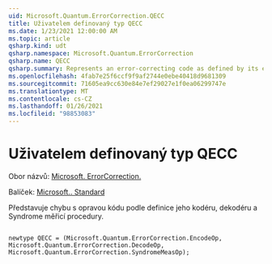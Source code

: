 ```yaml
---
uid: Microsoft.Quantum.ErrorCorrection.QECC
title: Uživatelem definovaný typ QECC
ms.date: 1/23/2021 12:00:00 AM
ms.topic: article
qsharp.kind: udt
qsharp.namespace: Microsoft.Quantum.ErrorCorrection
qsharp.name: QECC
qsharp.summary: Represents an error-correcting code as defined by its encoder, decoder, and syndrome measurement procedure.
ms.openlocfilehash: 4fab7e25f6ccf9f9af2744e0ebe40418d9681309
ms.sourcegitcommit: 71605ea9cc630e84e7ef29027e1f0ea06299747e
ms.translationtype: MT
ms.contentlocale: cs-CZ
ms.lasthandoff: 01/26/2021
ms.locfileid: "98853083"
---
```

# <a name="qecc-user-defined-type"></a>Uživatelem definovaný typ QECC

Obor názvů: [Microsoft. ErrorCorrection.](xref:Microsoft.Quantum.ErrorCorrection)

Balíček: [Microsoft.. Standard](https://nuget.org/packages/Microsoft.Quantum.Standard)


Představuje chybu s opravou kódu podle definice jeho kodéru, dekodéru a Syndrome měřicí procedury.

```qsharp

newtype QECC = (Microsoft.Quantum.ErrorCorrection.EncodeOp, Microsoft.Quantum.ErrorCorrection.DecodeOp, Microsoft.Quantum.ErrorCorrection.SyndromeMeasOp);
```


